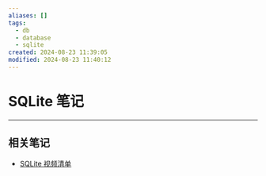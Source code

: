```yaml
---
aliases: []
tags:
  - db
  - database
  - sqlite
created: 2024-08-23 11:39:05
modified: 2024-08-23 11:40:12
---
```


# SQLite 笔记

---

## 相关笔记

* [SQLite 视频清单](SQLite_Videos.md)
